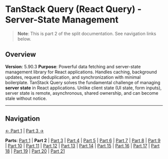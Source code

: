 # TanStack Query (React Query) - Server-State Management

> **Note**: This is part 2 of the split documentation. See navigation links below.

## Overview

**Version**: 5.90.3
**Purpose**: Powerful data fetching and server-state management library for React applications. Handles caching, background updates, request deduplication, and synchronization with minimal boilerplate.
TanStack Query solves the fundamental challenge of managing **server state** in React applications. Unlike client state (UI state, form inputs), server state is remote, asynchronous, shared ownership, and can become stale without notice.

---

## Navigation

[← Part 1](./01-start.md) | [Part 3 →](./03-why-tanstack-query-for-omnera.md)

**Parts**: [Part 1](./01-start.md) | **Part 2** | [Part 3](./03-why-tanstack-query-for-omnera.md) | [Part 4](./04-installation.md) | [Part 5](./05-basic-setup.md) | [Part 6](./06-core-concepts.md) | [Part 7](./07-usequery-hook.md) | [Part 8](./08-integration-with-effectts.md) | [Part 9](./09-usemutation-hook.md) | [Part 10](./10-usequeries-hook.md) | [Part 11](./11-useinfinitequery-hook.md) | [Part 12](./12-server-side-rendering-ssr-with-hono.md) | [Part 13](./13-integration-with-better-auth.md) | [Part 14](./14-advanced-patterns.md) | [Part 15](./15-testing-with-tanstack-query.md) | [Part 16](./16-best-practices.md) | [Part 17](./17-common-pitfalls-to-avoid.md) | [Part 18](./18-performance-optimization.md) | [Part 19](./19-devtools.md) | [Part 20](./20-summary.md) | [Part 21](./21-references.md)
